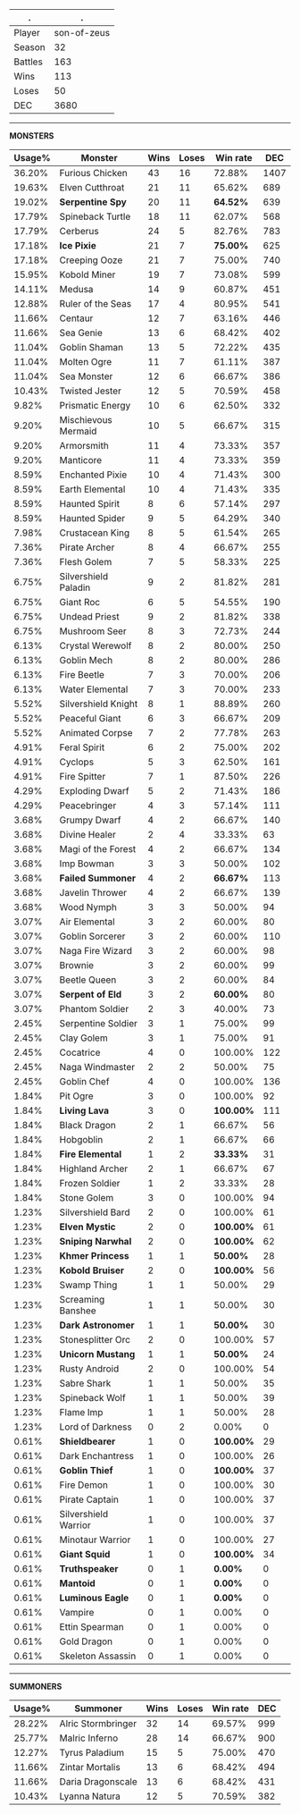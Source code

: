 .|.
|-|-
Player|son-of-zeus
Season|32
Battles|163
Wins|113
Loses|50
DEC|3680

---
**MONSTERS**

Usage%|Monster|Wins|Loses|Win rate|DEC|
-|-|-|-|-|-|
36.20%|Furious Chicken|43|16|72.88%|1407|
19.63%|Elven Cutthroat|21|11|65.62%|689|
19.02%|**Serpentine Spy**|20|11|**64.52%**|639|
17.79%|Spineback Turtle|18|11|62.07%|568|
17.79%|Cerberus|24|5|82.76%|783|
17.18%|**Ice Pixie**|21|7|**75.00%**|625|
17.18%|Creeping Ooze|21|7|75.00%|740|
15.95%|Kobold Miner|19|7|73.08%|599|
14.11%|Medusa|14|9|60.87%|451|
12.88%|Ruler of the Seas|17|4|80.95%|541|
11.66%|Centaur|12|7|63.16%|446|
11.66%|Sea Genie|13|6|68.42%|402|
11.04%|Goblin Shaman|13|5|72.22%|435|
11.04%|Molten Ogre|11|7|61.11%|387|
11.04%|Sea Monster|12|6|66.67%|386|
10.43%|Twisted Jester|12|5|70.59%|458|
9.82%|Prismatic Energy|10|6|62.50%|332|
9.20%|Mischievous Mermaid|10|5|66.67%|315|
9.20%|Armorsmith|11|4|73.33%|357|
9.20%|Manticore|11|4|73.33%|359|
8.59%|Enchanted Pixie|10|4|71.43%|300|
8.59%|Earth Elemental|10|4|71.43%|335|
8.59%|Haunted Spirit|8|6|57.14%|297|
8.59%|Haunted Spider|9|5|64.29%|340|
7.98%|Crustacean King|8|5|61.54%|265|
7.36%|Pirate Archer|8|4|66.67%|255|
7.36%|Flesh Golem|7|5|58.33%|225|
6.75%|Silvershield Paladin|9|2|81.82%|281|
6.75%|Giant Roc|6|5|54.55%|190|
6.75%|Undead Priest|9|2|81.82%|338|
6.75%|Mushroom Seer|8|3|72.73%|244|
6.13%|Crystal Werewolf|8|2|80.00%|250|
6.13%|Goblin Mech|8|2|80.00%|286|
6.13%|Fire Beetle|7|3|70.00%|206|
6.13%|Water Elemental|7|3|70.00%|233|
5.52%|Silvershield Knight|8|1|88.89%|260|
5.52%|Peaceful Giant|6|3|66.67%|209|
5.52%|Animated Corpse|7|2|77.78%|263|
4.91%|Feral Spirit|6|2|75.00%|202|
4.91%|Cyclops|5|3|62.50%|161|
4.91%|Fire Spitter|7|1|87.50%|226|
4.29%|Exploding Dwarf|5|2|71.43%|186|
4.29%|Peacebringer|4|3|57.14%|111|
3.68%|Grumpy Dwarf|4|2|66.67%|140|
3.68%|Divine Healer|2|4|33.33%|63|
3.68%|Magi of the Forest|4|2|66.67%|134|
3.68%|Imp Bowman|3|3|50.00%|102|
3.68%|**Failed Summoner**|4|2|**66.67%**|113|
3.68%|Javelin Thrower|4|2|66.67%|139|
3.68%|Wood Nymph|3|3|50.00%|94|
3.07%|Air Elemental|3|2|60.00%|80|
3.07%|Goblin Sorcerer|3|2|60.00%|110|
3.07%|Naga Fire Wizard|3|2|60.00%|98|
3.07%|Brownie|3|2|60.00%|99|
3.07%|Beetle Queen|3|2|60.00%|84|
3.07%|**Serpent of Eld**|3|2|**60.00%**|80|
3.07%|Phantom Soldier|2|3|40.00%|73|
2.45%|Serpentine Soldier|3|1|75.00%|99|
2.45%|Clay Golem|3|1|75.00%|91|
2.45%|Cocatrice|4|0|100.00%|122|
2.45%|Naga Windmaster|2|2|50.00%|75|
2.45%|Goblin Chef|4|0|100.00%|136|
1.84%|Pit Ogre|3|0|100.00%|92|
1.84%|**Living Lava**|3|0|**100.00%**|111|
1.84%|Black Dragon|2|1|66.67%|56|
1.84%|Hobgoblin|2|1|66.67%|66|
1.84%|**Fire Elemental**|1|2|**33.33%**|31|
1.84%|Highland Archer|2|1|66.67%|67|
1.84%|Frozen Soldier|1|2|33.33%|28|
1.84%|Stone Golem|3|0|100.00%|94|
1.23%|Silvershield Bard|2|0|100.00%|61|
1.23%|**Elven Mystic**|2|0|**100.00%**|61|
1.23%|**Sniping Narwhal**|2|0|**100.00%**|62|
1.23%|**Khmer Princess**|1|1|**50.00%**|28|
1.23%|**Kobold Bruiser**|2|0|**100.00%**|56|
1.23%|Swamp Thing|1|1|50.00%|29|
1.23%|Screaming Banshee|1|1|50.00%|30|
1.23%|**Dark Astronomer**|1|1|**50.00%**|30|
1.23%|Stonesplitter Orc|2|0|100.00%|57|
1.23%|**Unicorn Mustang**|1|1|**50.00%**|24|
1.23%|Rusty Android|2|0|100.00%|54|
1.23%|Sabre Shark|1|1|50.00%|35|
1.23%|Spineback Wolf|1|1|50.00%|39|
1.23%|Flame Imp|1|1|50.00%|28|
1.23%|Lord of Darkness|0|2|0.00%|0|
0.61%|**Shieldbearer**|1|0|**100.00%**|29|
0.61%|Dark Enchantress|1|0|100.00%|26|
0.61%|**Goblin Thief**|1|0|**100.00%**|37|
0.61%|Fire Demon|1|0|100.00%|30|
0.61%|Pirate Captain|1|0|100.00%|37|
0.61%|Silvershield Warrior|1|0|100.00%|37|
0.61%|Minotaur Warrior|1|0|100.00%|27|
0.61%|**Giant Squid**|1|0|**100.00%**|34|
0.61%|**Truthspeaker**|0|1|**0.00%**|0|
0.61%|**Mantoid**|0|1|**0.00%**|0|
0.61%|**Luminous Eagle**|0|1|**0.00%**|0|
0.61%|Vampire|0|1|0.00%|0|
0.61%|Ettin Spearman|0|1|0.00%|0|
0.61%|Gold Dragon|0|1|0.00%|0|
0.61%|Skeleton Assassin|0|1|0.00%|0|

---
**SUMMONERS**

Usage%|Summoner|Wins|Loses|Win rate|DEC|
-|-|-|-|-|-|
28.22%|Alric Stormbringer|32|14|69.57%|999|
25.77%|Malric Inferno|28|14|66.67%|900|
12.27%|Tyrus Paladium|15|5|75.00%|470|
11.66%|Zintar Mortalis|13|6|68.42%|494|
11.66%|Daria Dragonscale|13|6|68.42%|431|
10.43%|Lyanna Natura|12|5|70.59%|382|
